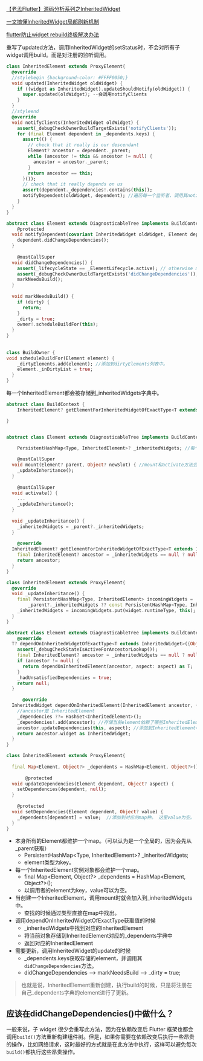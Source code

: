 [【老孟Flutter】源码分析系列之InheritedWidget](https://zhuanlan.zhihu.com/p/345546970)

[一文搞懂InheritedWidget局部刷新机制](https://blog.csdn.net/jdsjlzx/article/details/123320566)

[flutter防止widget rebuild终极解决办法](https://juejin.cn/post/6844903934138515469)



重写了updated方法，调用InheritedWidget的setStatus时，不会对所有子widget调用build。而是对注册的监听调用。

```dart
class InheritedElement extends ProxyElement{
  @override
  //stylebegin {background-color: #FFFF0050;}
  void updated(InheritedWidget oldWidget) {
    if ((widget as InheritedWidget).updateShouldNotify(oldWidget)) {
      super.updated(oldWidget); --会调用notifyClients
    }
  }
  //styleend
  @override
  void notifyClients(InheritedWidget oldWidget) {
    assert(_debugCheckOwnerBuildTargetExists('notifyClients'));
    for (final Element dependent in _dependents.keys) {
      assert(() {
        // check that it really is our descendant
        Element? ancestor = dependent._parent;
        while (ancestor != this && ancestor != null) {
          ancestor = ancestor._parent;
        }
        return ancestor == this; 
      }());
      // check that it really depends on us
      assert(dependent._dependencies!.contains(this));
      notifyDependent(oldWidget, dependent); //遍历每一个监听者，调用其notifyDependent
    }
  }
}

abstract class Element extends DiagnosticableTree implements BuildContext {
	@protected
  void notifyDependent(covariant InheritedWidget oldWidget, Element dependent) {
    dependent.didChangeDependencies();
  }
  
    @mustCallSuper
  void didChangeDependencies() {
    assert(_lifecycleState == _ElementLifecycle.active); // otherwise markNeedsBuild is a no-op
    assert(_debugCheckOwnerBuildTargetExists('didChangeDependencies'));
    markNeedsBuild();
  }
  
  void markNeedsBuild() {
    if (dirty) {
      return;
    }
    _dirty = true;
    owner!.scheduleBuildFor(this);
  }
}
  
  
class BuildOwner {
void scheduleBuildFor(Element element) {
    _dirtyElements.add(element); //添加到dirtyElements列表中。
    element._inDirtyList = true; 
  }
}
```



每一个InheritedElement都会被存储到_inheritedWidgets字典中。

```dart
abstract class BuildContext {
	InheritedElement? getElementForInheritedWidgetOfExactType<T extends InheritedWidget>(); //抽象类声明

}


abstract class Element extends DiagnosticableTree implements BuildContext {

	PersistentHashMap<Type, InheritedElement>? _inheritedWidgets; //每个Element都有这个
	
	@mustCallSuper
  void mount(Element? parent, Object? newSlot) { //mount和activate方法会调用_updateInheritance
    _updateInheritance();
  }
  
	@mustCallSuper
  void activate() {
    ...
    _updateInheritance();
  }
  
  void _updateInheritance() {
    _inheritedWidgets = _parent?._inheritedWidgets;
  }
	
	@override
  InheritedElement? getElementForInheritedWidgetOfExactType<T extends InheritedWidget>() {
    final InheritedElement? ancestor = _inheritedWidgets == null ? null : _inheritedWidgets![T];
    return ancestor;
  }
}

class InheritedElement extends ProxyElement{
  @override
  void _updateInheritance() {
    final PersistentHashMap<Type, InheritedElement> incomingWidgets =
        _parent?._inheritedWidgets ?? const PersistentHashMap<Type, InheritedElement>.empty();
    _inheritedWidgets = incomingWidgets.put(widget.runtimeType, this); //从父widget获取，并将自己保存起来。Widget的类型为key。element为value。
  }
}

```



```dart
abstract class Element extends DiagnosticableTree implements BuildContext
	@override
  T? dependOnInheritedWidgetOfExactType<T extends InheritedWidget>({Object? aspect}) {
    assert(_debugCheckStateIsActiveForAncestorLookup());
    final InheritedElement? ancestor = _inheritedWidgets == null ? null : _inheritedWidgets![T];
    if (ancestor != null) {
      return dependOnInheritedElement(ancestor, aspect: aspect) as T;
    }
    _hadUnsatisfiedDependencies = true;
    return null;
  }

	  @override
  InheritedWidget dependOnInheritedElement(InheritedElement ancestor, { Object? aspect }) {
    //ancestor是 InheritedElement
    _dependencies ??= HashSet<InheritedElement>();
    _dependencies!.add(ancestor); //存储当前element依赖了哪些InheritedElement
    ancestor.updateDependencies(this, aspect); //添加到InheritedElement中。
    return ancestor.widget as InheritedWidget;
  }
}

class InheritedElement extends ProxyElement{
  
  final Map<Element, Object?> _dependents = HashMap<Element, Object?>();
  
 	   @protected
  void updateDependencies(Element dependent, Object? aspect) {
    setDependencies(dependent, null);
  }
  
    @protected
  void setDependencies(Element dependent, Object? value) {
    _dependents[dependent] = value;  //添加到对应的map种。 这里value为空。
  }
}
```



- 本身所有的Element都维护一个map。（可以认为是一个全局的，因为会先从_parent获取）
  - PersistentHashMap<Type, InheritedElement>? _inheritedWidgets;
  - element类型为key。
- 每一个InheritedElement实例对象都会维护一个map。
  - final Map<Element, Object?> _dependents = HashMap<Element, Object?>();
  - 以调用者的element为key，value可以为空。
- 当创建一个InheritedElement，调用mount时就会加入到_inheritedWidgets中。
  - 查找的时候通过类型直接在map中找出。
- 调用dependOnInheritedWidgetOfExactType获取值的时候
  - _inheritedWidgets中找到对应的InheritedElement
  - 将当前对象存储到InheritedElement对应的_dependents字典中
  - 返回对应的InheritedElement
- 需要更新，调用InheritedWidget的update的时候
  - _dependents.keys获取存储的element，并调用其`didChangeDependencies`方法。
  - didChangeDependencies --> markNeedsBuild --> _dirty = true;



> 也就是说，InheritedElement重新创建，执行build的时候，只是将注册在自己_dependents字典的element进行了更新。





## 应该在didChangeDependencies()中做什么？

一般来说，子 widget 很少会重写此方法，因为在依赖改变后 Flutter 框架也都会调用`build()`方法重新构建组件树。但是，如果你需要在依赖改变后执行一些昂贵的操作，比如网络请求，这时最好的方式就是在此方法中执行，这样可以避免每次`build()`都执行这些昂贵操作。

